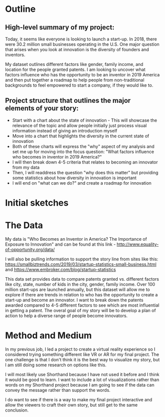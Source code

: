 # Outline

## High-level summary of my project:

Today, it seems like everyone is looking to launch a start-up. In 2018, there were 30.2 million small businesses operating in the U.S. One major question that arises when you look at innovation is the diversity of founders and inventors. 

My dataset outlines different factors like gender, family income, and location for the people granted patents. I am looking to uncover what factors influence who has the opportunity to be an inventor in 2019 America and then put together a roadmap to help people from non-traditional backgrounds to feel empowered to start a company, if they would like to. 

## Project structure that outlines the major elements of your story:

- Start with a chart about the state of innovation - This will showcase the relevance of the topic and allow people initially just process visual information instead of giving an introduction myself
- Move into a chart that highlights the diversity in the current state of innovation
- Both of these charts will express the "why" aspect of my analysis and set me up for moving into the focus question: "What factors influence who becomes in inventor in 2019 America?"
- I will then break down 4-5 criteria that relates to becoming an innovator from my data
- Then, I will readdress the question "why does this matter" but providing some statistics about how diversity in innovation is important
- I will end on "what can we do?" and create a roadmap for innovation

# Initial sketches

# The Data

My data is "Who Becomes an Inventor in America? The Importance of Exposure to Innovation" and can be found at this link - http://www.equality-of-opportunity.org/data/

I will also be pulling information to support the story line from sites like this: https://smallbiztrends.com/2019/03/startup-statistics-small-business.html and https://www.embroker.com/blog/startup-statistics

This data set provides data to compare patents granted vs. different factors like city, state, number of kids in the city, gender, family income. Over 100 million start-ups are launched annually, but this dataset will allow me to explore if there are trends in relation to who has the opportunity to create a start-up and become an innovator. I want to break down the patents awarded compared to 4-5 different factors to see which are most influential in getting a patent. The overal goal of my story will be to develop a plan of action to help a diverse range of people become innovators. 

# Method and Medium

In my previous job, I led a project to create a virtual reality experience so I considered trying something different like VR or AR for my final project. The one challenge is that I don't think it is the best way to visualize my story, but I am still doing some research on options like this. 

I will most likely use Shorthand because I have not used it before and I think it would be good to learn. I want to include a lot of visualizations rather than words on my Shorthand project because I am going to see if the data can convey the message rather than support the words. 

I do want to see if there is a way to make my final project interactive and allow the viewers to craft their own story, but still get to the same conclusion. 
